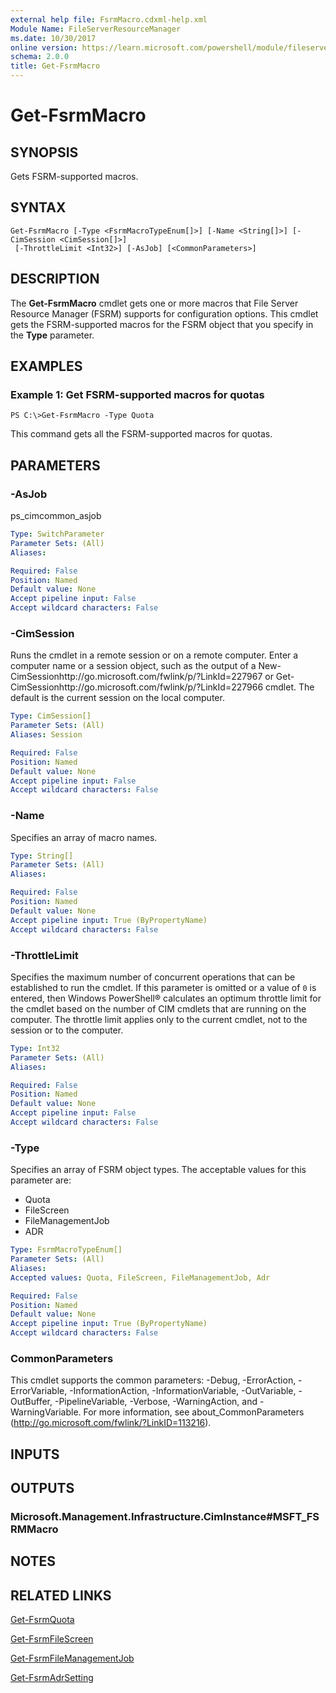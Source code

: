 ```yaml
---
external help file: FsrmMacro.cdxml-help.xml
Module Name: FileServerResourceManager
ms.date: 10/30/2017
online version: https://learn.microsoft.com/powershell/module/fileserverresourcemanager/get-fsrmmacro?view=windowsserver2012r2-ps&wt.mc_id=ps-gethelp
schema: 2.0.0
title: Get-FsrmMacro
---
```


# Get-FsrmMacro

## SYNOPSIS
Gets FSRM-supported macros.

## SYNTAX

```
Get-FsrmMacro [-Type <FsrmMacroTypeEnum[]>] [-Name <String[]>] [-CimSession <CimSession[]>]
 [-ThrottleLimit <Int32>] [-AsJob] [<CommonParameters>]
```

## DESCRIPTION
The **Get-FsrmMacro** cmdlet gets one or more macros that File Server Resource Manager (FSRM) supports for configuration options.
This cmdlet gets the FSRM-supported macros for the FSRM object that you specify in the **Type** parameter.

## EXAMPLES

### Example 1: Get FSRM-supported macros for quotas
```
PS C:\>Get-FsrmMacro -Type Quota
```

This command gets all the FSRM-supported macros for quotas.

## PARAMETERS

### -AsJob
ps_cimcommon_asjob

```yaml
Type: SwitchParameter
Parameter Sets: (All)
Aliases: 

Required: False
Position: Named
Default value: None
Accept pipeline input: False
Accept wildcard characters: False
```

### -CimSession
Runs the cmdlet in a remote session or on a remote computer.
Enter a computer name or a session object, such as the output of a New-CimSessionhttp://go.microsoft.com/fwlink/p/?LinkId=227967 or Get-CimSessionhttp://go.microsoft.com/fwlink/p/?LinkId=227966 cmdlet.
The default is the current session on the local computer.

```yaml
Type: CimSession[]
Parameter Sets: (All)
Aliases: Session

Required: False
Position: Named
Default value: None
Accept pipeline input: False
Accept wildcard characters: False
```

### -Name
Specifies an array of macro names.

```yaml
Type: String[]
Parameter Sets: (All)
Aliases: 

Required: False
Position: Named
Default value: None
Accept pipeline input: True (ByPropertyName)
Accept wildcard characters: False
```

### -ThrottleLimit
Specifies the maximum number of concurrent operations that can be established to run the cmdlet.
If this parameter is omitted or a value of `0` is entered, then Windows PowerShell® calculates an optimum throttle limit for the cmdlet based on the number of CIM cmdlets that are running on the computer.
The throttle limit applies only to the current cmdlet, not to the session or to the computer.

```yaml
Type: Int32
Parameter Sets: (All)
Aliases: 

Required: False
Position: Named
Default value: None
Accept pipeline input: False
Accept wildcard characters: False
```

### -Type
Specifies an array of FSRM object types.
The acceptable values for this parameter are:
- Quota
- FileScreen
- FileManagementJob
- ADR

```yaml
Type: FsrmMacroTypeEnum[]
Parameter Sets: (All)
Aliases: 
Accepted values: Quota, FileScreen, FileManagementJob, Adr

Required: False
Position: Named
Default value: None
Accept pipeline input: True (ByPropertyName)
Accept wildcard characters: False
```

### CommonParameters
This cmdlet supports the common parameters: -Debug, -ErrorAction, -ErrorVariable, -InformationAction, -InformationVariable, -OutVariable, -OutBuffer, -PipelineVariable, -Verbose, -WarningAction, and -WarningVariable. For more information, see about_CommonParameters (http://go.microsoft.com/fwlink/?LinkID=113216).

## INPUTS

## OUTPUTS

### Microsoft.Management.Infrastructure.CimInstance#MSFT_FSRMMacro

## NOTES

## RELATED LINKS

[Get-FsrmQuota](./Get-FsrmQuota.md)

[Get-FsrmFileScreen](./Get-FsrmFileScreen.md)

[Get-FsrmFileManagementJob](./Get-FsrmFileManagementJob.md)

[Get-FsrmAdrSetting](./Get-FsrmAdrSetting.md)

